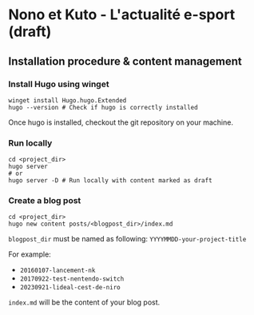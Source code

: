 # Nono et Kuto - L'actualité e-sport (draft)

## Installation procedure & content management

### Install Hugo using winget
```shell
winget install Hugo.hugo.Extended
hugo --version # Check if hugo is correctly installed
```

Once hugo is installed, checkout the git repository on your machine.

### Run locally
```shell
cd <project_dir>
hugo server
# or
hugo server -D # Run locally with content marked as draft
```

### Create a blog post
```shell
cd <project_dir>
hugo new content posts/<blogpost_dir>/index.md
```

`blogpost_dir` must be named as following: `YYYYMMDD-your-project-title`

For example:
- `20160107-lancement-nk`
- `20170922-test-nentendo-switch`
- `20230921-lideal-cest-de-niro`

`index.md` will be the content of your blog post.